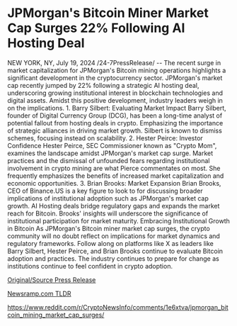 # JPMorgan's Bitcoin Miner Market Cap Surges 22% Following AI Hosting Deal

NEW YORK, NY, July 19, 2024 /24-7PressRelease/ -- The recent surge in market capitalization for JPMorgan's Bitcoin mining operations highlights a significant development in the cryptocurrency sector. JPMorgan's market cap recently jumped by 22% following a strategic AI hosting deal, underscoring growing institutional interest in blockchain technologies and digital assets. Amidst this positive development, industry leaders weigh in on the implications.   1.	Barry Silbert: Evaluating Market Impact   Barry Silbert, founder of Digital Currency Group (DCG), has been a long-time analyst of potential fallout from hosting deals in crypto. Emphasizing the importance of strategic alliances in driving market growth. Silbert is known to dismiss schemes, focusing instead on scalability.   2.	Hester Peirce: Investor Confidence  Hester Peirce, SEC Commissioner known as "Crypto Mom", examines the landscape amidst JPMorgan's market cap surge. Market practices and the dismissal of unfounded fears regarding institutional involvement in crypto mining are what Pierce commentates on most. She frequently emphasizes the benefits of increased market capitalization and economic opportunities.   3.	Brian Brooks: Market Expansion  Brian Brooks, CEO of Binance.US is a key figure to look to for discussing broader implications of institutional adoption such as JPMorgan's market cap growth. AI Hosting deals bridge regulatory gaps and expands the market reach for Bitcoin. Brooks' insights will underscore the significance of institutional participation for market maturity.   Embracing Institutional Growth in Bitcoin  As JPMorgan's Bitcoin miner market cap surges, the crypto community will no doubt reflect on implications for market dynamics and regulatory frameworks. Follow along on platforms like X as leaders like Barry Silbert, Hester Peirce, and Brian Brooks continue to evaluate Bitcoin adoption and practices. The industry continues to prepare for change as institutions continue to feel confident in crypto adoption. 

[Original/Source Press Release](https://www.24-7pressrelease.com/press-release/512667/jpmorgans-bitcoin-miner-market-cap-surges-22-following-ai-hosting-deal)
                    

[Newsramp.com TLDR](None) 

https://www.reddit.com/r/CryptoNewsInfo/comments/1e6xtva/jpmorgan_bitcoin_mining_market_cap_surges/